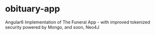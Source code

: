 # obituary-app
Angular6 Implementation of The Funeral App - with improved tokenized security powered by Mongo, and soon, Neo4J
